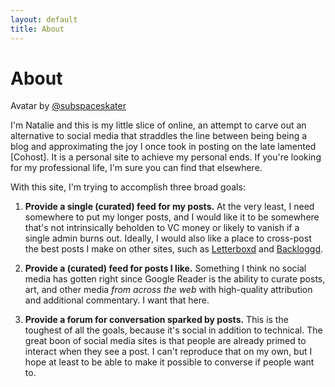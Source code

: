 ```yaml
---
layout: default
title: About
---
```


# About

<p class="attribution">
   Avatar by <a href="https://subspaceskater.com/">@subspaceskater</a>
</p>

I'm Natalie and this is my little slice of online, an attempt to carve out an
alternative to social media that straddles the line between being being a blog
and approximating the joy I once took in posting on the late lamented [Cohost].
It is a personal site to achieve my personal ends. If you're looking for my
professional life, I'm sure you can find that elsewhere.

[cohost.org]: https://cohost.org

With this site, I'm trying to accomplish three broad goals:

1. **Provide a single (curated) feed for my posts.** At the very least, I need
   somewhere to put my longer posts, and I would like it to be somewhere that's
   not intrinsically beholden to VC money or likely to vanish if a single admin
   burns out. Ideally, I would also like a place to cross-post the best posts I
   make on other sites, such as [Letterboxd] and [Backloggd].

2. **Provide a (curated) feed for posts I like.** Something I think no social
   media has gotten right since Google Reader is the ability to curate posts,
   art, and other media _from across the web_ with high-quality attribution and
   additional commentary. I want that here.

3. **Provide a forum for conversation sparked by posts.** This is the toughest
   of all the goals, because it's social in addition to technical. The great
   boon of social media sites is that people are already primed to interact when
   they see a post. I can't reproduce that on my own, but I hope at least to be
   able to make it possible to converse if people want to.

[Letterboxd]: https://letterboxd.com/nex3
[Backloggd]: https://www.backloggd.com/u/nex3/
